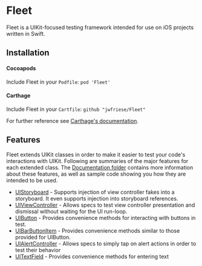 # Fleet
Fleet is a UIKit-focused testing framework intended for use on iOS projects written in Swift.

## Installation

#### Cocoapods
Include Fleet in your `Podfile`:
`pod 'Fleet'`

#### Carthage
Include Fleet in your `Cartfile`:
`github "jwfriese/Fleet"`

For further reference see [Carthage's documentation](https://github.com/Carthage/Carthage/blob/master/README.md).

## Features
Fleet extends UIKit classes in order to make it easier to test your code's interactions with UIKit. Following are summaries of the major features for each extended class. The [Documentation folder](./Documentation) contains more information about these features, as well as sample code showing you how they are intended to be used. 

- [UIStoryboard](./Documentation/UIStoryboard.md) - Supports injection of view controller fakes into a storyboard. It even supports injection into storyboard references. 
- [UIViewController](./Documentation/UIViewController.md) - Allows specs to test view controller presentation and dismissal without waiting for the UI run-loop.
- [UIButton](./Documentation/UIButton.md) - Provides convenience methods for interacting with buttons in test.
- [UIBarButtonItem](./Documentation/UIBarButtonItem.md) - Provides convenience methods similar to those provided for UIButton.
- [UIAlertController](./Documentation/UIAlertController.md) - Allows specs to simply tap on alert actions in order to test their behavior
- [UITextField](./Documentation/UITextField.md) - Provides convenience methods for entering text
